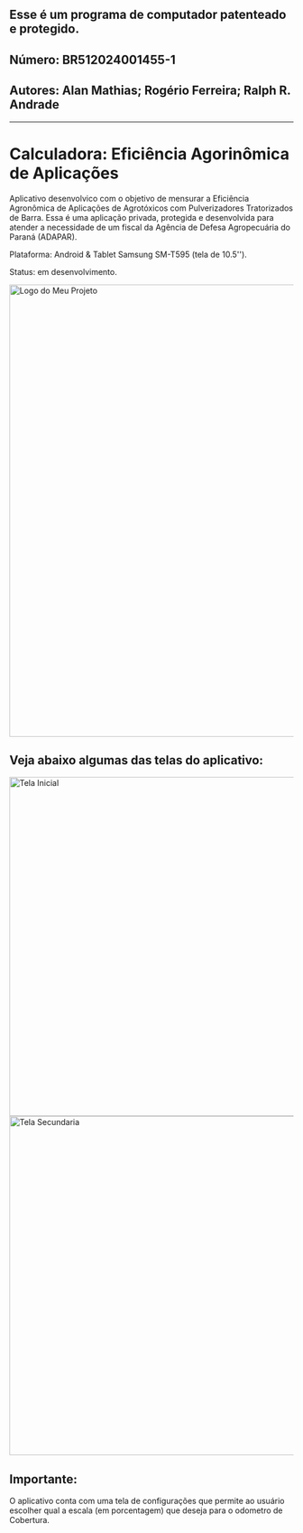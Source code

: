 ## Esse é um programa de computador patenteado e protegido.
## Número: BR512024001455-1
## Autores: Alan Mathias; Rogério Ferreira; Ralph R. Andrade
-----------------------------------------------------------

# Calculadora: Eficiência Agorinômica de Aplicações

Aplicativo desenvolvico com o objetivo de mensurar a Eficiência Agronômica de Aplicações de Agrotóxicos com Pulverizadores Tratorizados de Barra.
Essa é uma aplicação privada, protegida e desenvolvida para atender a necessidade de um fiscal da Agência de Defesa Agropecuária do Paraná (ADAPAR).

Plataforma: Android & Tablet Samsung SM-T595 (tela de 10.5'').

Status: em desenvolvimento.

<!-- Redimensionando a imagem para 600 pixels de largura -->
<img src="https://github.com/AlanthiasCO/adapar/blob/13805ccb349a5d02b69451320bff0b0bcb3c0111/readme_img/screen_inicial.jpeg" alt="Logo do Meu Projeto" width="800">


## Veja abaixo algumas das telas do aplicativo:

<img src="https://github.com/AlanthiasCO/adapar/blob/master/readme_img/screen.jpeg" alt="Tela Inicial" width="600">
<img src="https://github.com/AlanthiasCO/adapar/blob/master/readme_img/screen_2.jpeg" alt="Tela Secundaria" width="600">


## Importante:

O aplicativo conta com uma tela de configurações que permite ao usuário escolher qual a escala (em porcentagem) que deseja para o odometro de Cobertura.
